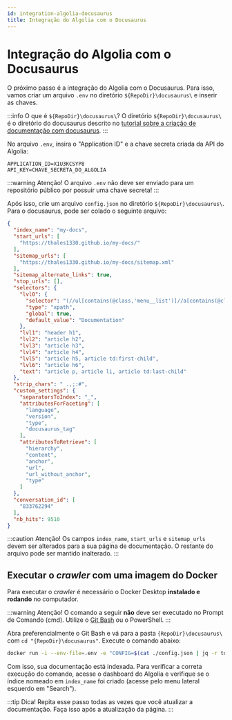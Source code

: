 ```yaml
---
id: integration-algolia-docusaurus
title: Integração do Algolia com o Docusaurus
---
```


# Integração do Algolia com o Docusaurus
O próximo passo é a integração do Algolia com o Docusaurus. Para isso, vamos criar um arquivo `.env` no diretório `${RepoDir}\docusaurus\` e inserir as chaves.

:::info O que é `${RepoDir}\docusaurus\`?
O diretório `${RepoDir}\docusaurus\` é o diretório do docusaurus descrito no [tutorial sobre a criação de documentação com docusaurus](../01-Documenta%C3%A7%C3%A3o%20com%20Docusaurus%20e%20GitHub%20Pages/02-repo-gh.md).
:::

No arquivo `.env`, insira o "Application ID" e a chave secreta criada da API do Algolia:
```
APPLICATION_ID=X1U3KCSYP8
API_KEY=CHAVE_SECRETA_DO_ALGOLIA
```

:::warning Atenção!
O arquivo `.env` não deve ser enviado para um repositório público por possuir uma chave secreta!
:::

Após isso, crie um arquivo `config.json` no diretório `${RepoDir}\docusaurus\`. Para o docusaurus, pode ser colado o seguinte arquivo:

```json title="config.json"
{
  "index_name": "my-docs",
  "start_urls": [
    "https://thales1330.github.io/my-docs/"
  ],
  "sitemap_urls": [
    "https://thales1330.github.io/my-docs/sitemap.xml"
  ],
  "sitemap_alternate_links": true,
  "stop_urls": [],
  "selectors": {
    "lvl0": {
      "selector": "(//ul[contains(@class,'menu__list')]//a[contains(@class, 'menu__link menu__link--sublist menu__link--active')]/text() | //nav[contains(@class, 'navbar')]//a[contains(@class, 'navbar__link--active')]/text())[last()]",
      "type": "xpath",
      "global": true,
      "default_value": "Documentation"
    },
    "lvl1": "header h1",
    "lvl2": "article h2",
    "lvl3": "article h3",
    "lvl4": "article h4",
    "lvl5": "article h5, article td:first-child",
    "lvl6": "article h6",
    "text": "article p, article li, article td:last-child"
  },
  "strip_chars": " .,;:#",
  "custom_settings": {
    "separatorsToIndex": "_",
    "attributesForFaceting": [
      "language",
      "version",
      "type",
      "docusaurus_tag"
    ],
    "attributesToRetrieve": [
      "hierarchy",
      "content",
      "anchor",
      "url",
      "url_without_anchor",
      "type"
    ]
  },
  "conversation_id": [
    "833762294"
  ],
  "nb_hits": 9510
}
```
:::caution Atenção!
Os campos `index_name`, `start_urls` e `sitemap_urls` devem ser alterados para a sua página de documentação. O restante do arquivo pode ser mantido inalterado.
:::

## Executar o *crawler* com uma imagem do Docker

Para executar o *crawler* é necessário o Docker Desktop **instalado e rodando** no computador.

:::warning Atenção!
O comando a seguir **não** deve ser executado no Prompt de Comando (cmd). Utilize o [Git Bash](https://git-scm.com/) ou o PowerShell.
:::

Abra preferencialmente o Git Bash e vá para a pasta `{RepoDir}\docusaurus\` com `cd "{RepoDir}\docusaurus"`. Execute o comando abaixo:

```bash
docker run -i --env-file=.env -e "CONFIG=$(cat ./config.json | jq -r tostring)" algolia/docsearch-scraper
```

Com isso, sua documentação está indexada. Para verificar a correta execução do comando, acesse o dashboard do Algolia e verifique se o índice nomeado em `index_name` foi criado (acesse pelo menu lateral esquerdo em "Search").

:::tip Dica!
Repita esse passo todas as vezes que você atualizar a documentação. Faça isso após a atualização da página.
:::